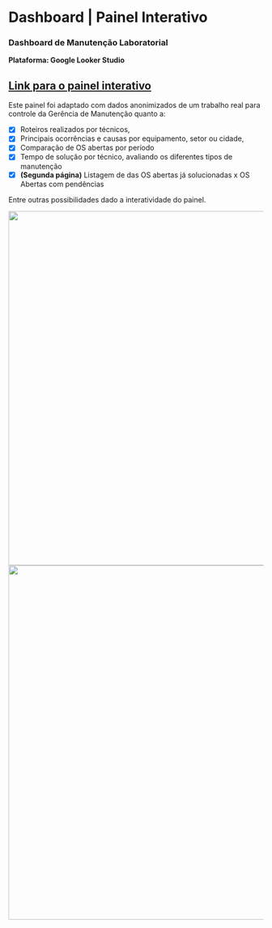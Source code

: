 # Dashboard | Painel Interativo
### Dashboard de Manutenção Laboratorial

**Plataforma: Google Looker Studio**

## [Link para o painel interativo](https://lookerstudio.google.com/reporting/55261f47-6747-4745-b9d5-936d443bcc9b)

Este painel foi adaptado com dados anonimizados de um trabalho real para controle da Gerência de Manutenção quanto a:
- [x] Roteiros realizados por técnicos,
- [x] Principais ocorrências e causas por equipamento, setor ou cidade,
- [x] Comparação de OS abertas por período
- [x] Tempo de solução por técnico, avaliando os diferentes tipos de manutenção
- [x] **(Segunda página)** Listagem de das OS abertas já solucionadas x OS Abertas com pendências

Entre outras possibilidades dado a interatividade do painel.

<img src="https://github.com/lucas-seixas/dashboard/assets/101481870/453a0f9b-69f5-495d-b65b-968307e3612f" width="700">
<img src="https://github.com/lucas-seixas/dashboard/assets/101481870/e29b88f0-fddd-4ae1-b9aa-73ff0994b396" width="700">
